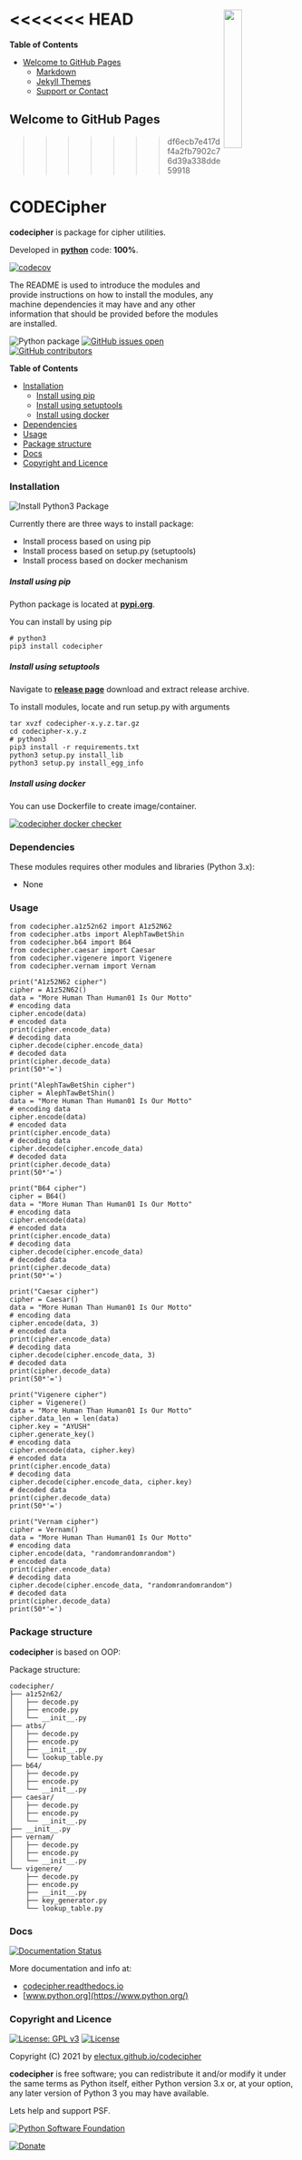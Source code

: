 <<<<<<< HEAD
<img align="right" src="https://raw.githubusercontent.com/electux/codecipher/dev/docs/codecipher_logo.png" width="25%">
=======
<!-- START doctoc generated TOC please keep comment here to allow auto update -->
<!-- DON'T EDIT THIS SECTION, INSTEAD RE-RUN doctoc TO UPDATE -->
**Table of Contents**

- [Welcome to GitHub Pages](#welcome-to-github-pages)
  - [Markdown](#markdown)
  - [Jekyll Themes](#jekyll-themes)
  - [Support or Contact](#support-or-contact)

<!-- END doctoc generated TOC please keep comment here to allow auto update -->

## Welcome to GitHub Pages
>>>>>>> df6ecb7e417df4a2fb7902c76d39a338dde59918

# CODECipher

**codecipher** is package for cipher utilities.

Developed in **[python](https://www.python.org/)** code: **100%**.

[![codecov](https://codecov.io/gh/electux/codecipher/branch/main/graph/badge.svg?token=VNQOBXIHDB)](https://codecov.io/gh/electux/codecipher)

The README is used to introduce the modules and provide instructions on
how to install the modules, any machine dependencies it may have and any
other information that should be provided before the modules are installed.

![Python package](https://github.com/electux/codecipher/workflows/Python%20package%20codecipher/badge.svg?branch=main) [![GitHub issues open](https://img.shields.io/github/issues/electux/codecipher.svg)](https://github.com/electux/codecipher/issues) [![GitHub contributors](https://img.shields.io/github/contributors/electux/codecipher.svg)](https://github.com/electux/codecipher/graphs/contributors)

<!-- START doctoc generated TOC please keep comment here to allow auto update -->
<!-- DON'T EDIT THIS SECTION, INSTEAD RE-RUN doctoc TO UPDATE -->
**Table of Contents**

- [Installation](#installation)
    - [Install using pip](#install-using-pip)
    - [Install using setuptools](#install-using-setuptools)
    - [Install using docker](#install-using-docker)
- [Dependencies](#dependencies)
- [Usage](#usage)
- [Package structure](#package-structure)
- [Docs](#docs)
- [Copyright and Licence](#copyright-and-licence)

<!-- END doctoc generated TOC please keep comment here to allow auto update -->

### Installation

![Install Python3 Package](https://github.com/electux/codecipher/workflows/Install%20Python3%20Package%20codecipher/badge.svg?branch=main)

Currently there are three ways to install package:
* Install process based on using pip
* Install process based on setup.py (setuptools)
* Install process based on docker mechanism

##### Install using pip

Python package is located at **[pypi.org](https://pypi.org/project/codecipher/)**.

You can install by using pip
```
# python3
pip3 install codecipher
```

##### Install using setuptools

Navigate to **[release page](https://github.com/electux/codecipher/releases)** download and extract release archive.

To install modules, locate and run setup.py with arguments
```
tar xvzf codecipher-x.y.z.tar.gz
cd codecipher-x.y.z
# python3
pip3 install -r requirements.txt
python3 setup.py install_lib
python3 setup.py install_egg_info
```

##### Install using docker

You can use Dockerfile to create image/container.

[![codecipher docker checker](https://github.com/electux/codecipher/workflows/codecipher%20docker%20checker/badge.svg)](https://github.com/electux/codecipher/actions?query=workflow%3A%22codecipher+docker+checker%22)

### Dependencies

These modules requires other modules and libraries (Python 3.x):
* None

### Usage

```
from codecipher.a1z52n62 import A1z52N62
from codecipher.atbs import AlephTawBetShin
from codecipher.b64 import B64
from codecipher.caesar import Caesar
from codecipher.vigenere import Vigenere
from codecipher.vernam import Vernam

print("A1z52N62 cipher")
cipher = A1z52N62()
data = "More Human Than Human01 Is Our Motto"
# encoding data
cipher.encode(data)
# encoded data
print(cipher.encode_data)
# decoding data
cipher.decode(cipher.encode_data)
# decoded data
print(cipher.decode_data)
print(50*'=')

print("AlephTawBetShin cipher")
cipher = AlephTawBetShin()
data = "More Human Than Human01 Is Our Motto"
# encoding data
cipher.encode(data)
# encoded data
print(cipher.encode_data)
# decoding data
cipher.decode(cipher.encode_data)
# decoded data
print(cipher.decode_data)
print(50*'=')

print("B64 cipher")
cipher = B64()
data = "More Human Than Human01 Is Our Motto"
# encoding data
cipher.encode(data)
# encoded data
print(cipher.encode_data)
# decoding data
cipher.decode(cipher.encode_data)
# decoded data
print(cipher.decode_data)
print(50*'=')

print("Caesar cipher")
cipher = Caesar()
data = "More Human Than Human01 Is Our Motto"
# encoding data
cipher.encode(data, 3)
# encoded data
print(cipher.encode_data)
# decoding data
cipher.decode(cipher.encode_data, 3)
# decoded data
print(cipher.decode_data)
print(50*'=')

print("Vigenere cipher")
cipher = Vigenere()
data = "More Human Than Human01 Is Our Motto"
cipher.data_len = len(data)
cipher.key = "AYUSH"
cipher.generate_key()
# encoding data
cipher.encode(data, cipher.key)
# encoded data
print(cipher.encode_data)
# decoding data
cipher.decode(cipher.encode_data, cipher.key)
# decoded data
print(cipher.decode_data)
print(50*'=')

print("Vernam cipher")
cipher = Vernam()
data = "More Human Than Human01 Is Our Motto"
# encoding data
cipher.encode(data, "randomrandomrandom")
# encoded data
print(cipher.encode_data)
# decoding data
cipher.decode(cipher.encode_data, "randomrandomrandom")
# decoded data
print(cipher.decode_data)
print(50*'=')
```

### Package structure

**codecipher** is based on OOP:

Package structure:
```
codecipher/
├── a1z52n62/
│   ├── decode.py
│   ├── encode.py
│   └── __init__.py
├── atbs/
│   ├── decode.py
│   ├── encode.py
│   ├── __init__.py
│   └── lookup_table.py
├── b64/
│   ├── decode.py
│   ├── encode.py
│   └── __init__.py
├── caesar/
│   ├── decode.py
│   ├── encode.py
│   └── __init__.py
├── __init__.py
├── vernam/
│   ├── decode.py
│   ├── encode.py
│   └── __init__.py
└── vigenere/
    ├── decode.py
    ├── encode.py
    ├── __init__.py
    ├── key_generator.py
    └── lookup_table.py
```

### Docs

[![Documentation Status](https://readthedocs.org/projects/codecipher/badge/?version=latest)](https://codecipher.readthedocs.io/projects/codecipher/en/latest/?badge=latest)

More documentation and info at:
* [codecipher.readthedocs.io](https://codecipher.readthedocs.io/en/latest/)
* [www.python.org](https://www.python.org/)

### Copyright and Licence

[![License: GPL v3](https://img.shields.io/badge/License-GPLv3-blue.svg)](https://www.gnu.org/licenses/gpl-3.0) [![License](https://img.shields.io/badge/License-Apache%202.0-blue.svg)](https://opensource.org/licenses/Apache-2.0)

Copyright (C) 2021 by [electux.github.io/codecipher](https://electux.github.io/codecipher/)

**codecipher** is free software; you can redistribute it and/or modify
it under the same terms as Python itself, either Python version 3.x or,
at your option, any later version of Python 3 you may have available.

Lets help and support PSF.

[![Python Software Foundation](https://raw.githubusercontent.com/electux/codecipher/dev/docs/psf-logo-alpha.png)](https://www.python.org/psf/)

[![Donate](https://www.paypalobjects.com/en_US/i/btn/btn_donateCC_LG.gif)](https://psfmember.org/index.php?q=civicrm/contribute/transact&reset=1&id=2)
